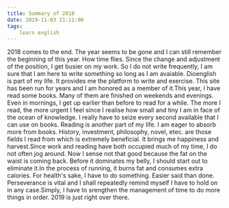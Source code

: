 ```yaml
---
title: Summary of 2018
date: 2019-11-03 21:11:00
tags:
    learn english
---
```

2018 comes to the end. The year seems to be gone and I can still remember the beginning of this year. How time flies. Since the change and adjustment of the position, I get busier on my work. So I do not write frequently, I am sure that I am here to write something so long as I am avaiable. Dioenglish is part of my life. It provides me the platform to write and exercise. This site has been run for years and I am honored as a member of it.This year, I have read some books. Many of them are finished on weekends and evenings. Even in mornings, I get up earlier than before to read for a while. The more I read, the more urgent I feel since I realise how small and tiny I am in face of the ocean of knowledge. I really have to seize every second available that I can use on books. Reading is another part of my life. I am eager to absorb more from books. History, investment, philosophy, novel, etec. are those fields I read from which is extremely beneficial. It brings me happiness and harvest.Since work and reading have both occupied much of my time, I do not often jog around. Now I sense not that good because the fat on the waist is coming back. Before it dominates my belly, I should start out to eliminate it.In the process of running, it burns fat and consumes extra calories. For health's sake, I have to do something. Easier said than done. Perseverance is vital and I shall repeatedly remind myself I have to hold on in any case.Simply, I have to srengthen the management of time to do more things in order. 2019 is just right over there.